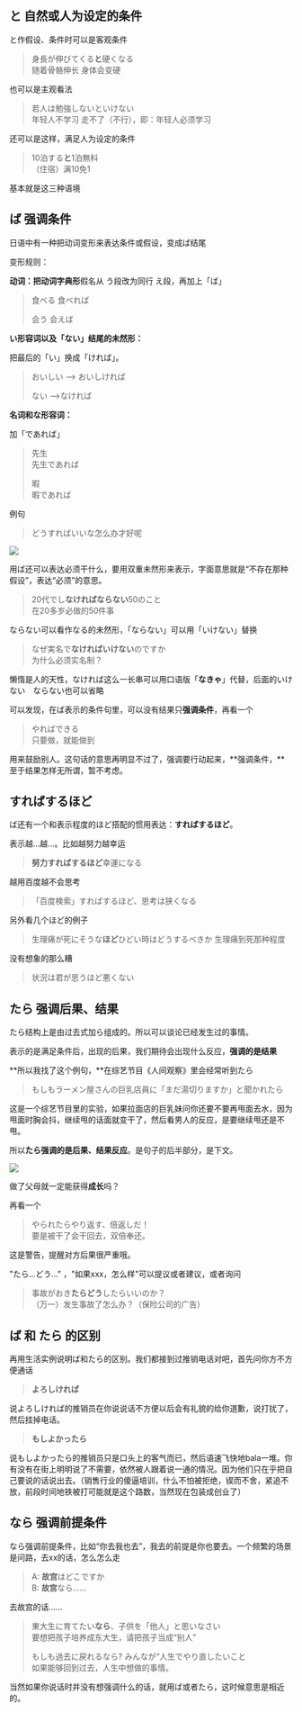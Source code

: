 ## と 自然或人为设定的条件

と作假设、条件时可以是客观条件

> 身長が伸びてくる**と**硬くなる  
> 随着骨骼伸长 身体会变硬

也可以是主观看法

> 若人は勉強しないといけない  
> 年轻人不学习 走不了（不行），即：年轻人必须学习

还可以是这样，满足人为设定的条件

> 10泊する**と**1泊無料  
> （住宿）满10免1

基本就是这三种语境

## ば 强调条件

日语中有一种把动词变形来表达条件或假设，变成ば结尾

变形规则：

**动词：**把动词**字典形**假名从 う段改为同行 え段，再加上「ば」

> 食べる
> 食べれば
>
> 会う 
> 会えば

**い形容词以及「ない」结尾的未然形：**

把最后的「い」换成「ければ」。

> おいしい —&gt; おいしければ
>
> ない  —&gt;なければ

**名词和な形容词：**

加「であれば」

> 先生　  
> 先生であれば
>
> 暇　  
> 暇であれば

例句

> どうすればいいな怎么办才好呢

![](https://pic1.zhimg.com/v2-f944f0524160a501fbb5327310aa11d0_b.jpg)

用ば还可以表达必须干什么，要用双重未然形来表示，字面意思就是“不存在那种假设”，表达“必须”的意思。

> 20代でし**なければならない**50のこと  
> 在20多岁必做的50件事

ならない可以看作なる的未然形，「ならない」可以用「いけない」替换

> なぜ実名で**なければいけない**のですか  
> 为什么必须实名制？

懒惰是人的天性，なければ这么一长串可以用口语版「**なきゃ**」代替，后面的いけない　ならない也可以省略

可以发现，在ば表示的条件句里，可以没有结果只**强调条件**，再看一个

> やればできる  
> 只要做，就能做到

用来鼓励别人。这句话的意思再明显不过了，强调要行动起来，**强调条件，**至于结果怎样无所谓，暂不考虑。

## すればするほど

ば还有一个和表示程度的ほど搭配的惯用表达：**すればするほど**。

表示越...越...。比如越努力越幸运

> **努力すればするほど**幸運になる

越用百度越不会思考

> 「百度検索」すればするほど、思考は狭くなる

另外看几个ほど的例子

> 生理痛が死にそうな**ほど**ひどい時はどうするべきか
> 生理痛到死那种程度

没有想象的那么糟

> 状況は君が思うほど悪くない

## たら 强调后果、结果

たら结构上是由过去式加ら组成的。所以可以谈论已经发生过的事情。

表示的是满足条件后，出现的后果，我们期待会出现什么反应，**强调的是结果**

**所以我找了这个例句，**在综艺节目《人间观察》里会经常听到たら

> もしもラーメン屋さんの巨乳店員に「まだ湯切りますか」と聞かれたら

这是一个综艺节目里的实验，如果拉面店的巨乳妹问你还要不要再甩面去水，因为甩面时胸会抖，继续甩的话面就变干了，然后看男人的反应，是要继续甩还是不甩。

所以**たら强调的是后果、结果反应**。是句子的后半部分，是下文。

![](https://pic2.zhimg.com/v2-f5cbf3717ea087a4875faac179f015c1_b.jpg)

做了父母就一定能获得**成长**吗？

再看一个

> やられたらやり返す、倍返しだ！  
> 要是被干了会干回去，双倍奉还。

这是警告，提醒对方后果很严重哦。

"たら...どう..." ，"如果xxx，怎么样"可以提议或者建议，或者询问

> 事故がおき**たらどう**したらいいのか？  
> （万一）发生事故了怎么办？（保险公司的广告）

## ば 和 たら 的区别

再用生活实例说明ば和たら的区别。我们都接到过推销电话对吧，首先问你方不方便通话

> **よろしければ**

说よろしければ的推销员在你说说话不方便以后会有礼貌的给你道歉，说打扰了，然后挂掉电话。

> **もしよかったら**

说もしよかったら的推销员只是口头上的客气而已，然后语速飞快地bala一堆。你有没有在街上明明说了不需要，依然被人跟着说一通的情况。因为他们只在乎把自己要说的话说出去。（销售行业的傻逼培训，什么不怕被拒绝，锲而不舍，紧追不放，前段时间地铁被打可能就是这个路数，当然现在包装成创业了）

## なら 强调前提条件

なら强调前提条件，比如“你去我也去”，我去的前提是你也要去。一个频繁的场景是问路，去xx的话，怎么怎么走

> A: **故宫**はどこですか  
> B: **故宫**なら......

去故宫的话......

> 東大生に育てたい**なら**、子供を「他人」と思いなさい  
> 要想把孩子培养成东大生，请把孩子当成“别人”
>
> もしも過去に戻れるなら? みんなが“人生でやり直したいこと  
> 如果能够回到过去，人生中想做的事情。

当然如果你说话时并没有想强调什么的话，就用ば或者たら，这时候意思是相近的。

